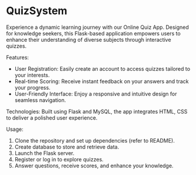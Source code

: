 # QuizSystem


Experience a dynamic learning journey with our Online Quiz App. Designed for knowledge seekers, this Flask-based application empowers users to enhance their understanding of diverse subjects through interactive quizzes.

Features:
- User Registration: Easily create an account to access quizzes tailored to your interests.
- Real-time Scoring: Receive instant feedback on your answers and track your progress.
- User-Friendly Interface: Enjoy a responsive and intuitive design for seamless navigation.

Technologies:
Built using Flask and MySQL, the app integrates HTML, CSS  to deliver a polished user experience.

Usage:
1. Clone the repository and set up dependencies (refer to README).
2. Create database to store and retrieve data.
3. Launch the Flask server.
4. Register or log in to explore quizzes.
5. Answer questions, receive scores, and enhance your knowledge.
